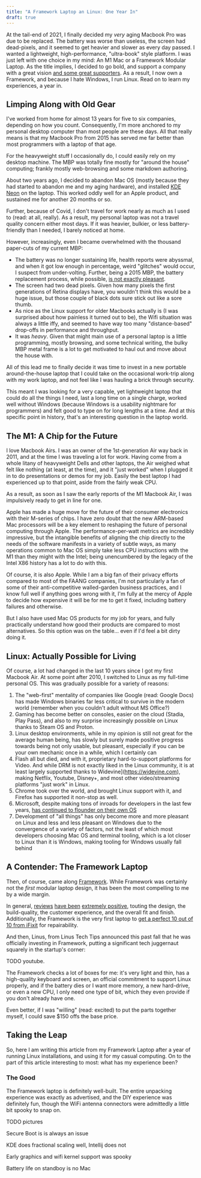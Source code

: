 ```yaml
---
title: "A Framework Laptop an Linux: One Year In"
draft: true
---
```

At the tail-end of 2021, I finally decided my *very* aging Macbook Pro was due to be replaced. The battery was worse than useless, the screen had dead-pixels, and it seemed to get heavier and slower as every day passed. I wanted a lightweight, high-performance, "ultra-book" style platform. I was just left with one choice in my mind: An M1 Mac or a Framework Modular Laptop. As the title implies, I decided to go bold, and support a company with a great vision [and some great supporters](https://www.youtube.com/watch?v=SYc922ntnKM). As a result, I now own a Framework, and because I hate Windows, I run Linux. Read on to learn my experiences, a year in.

<!--more-->

## Limping Along with Old Gear

I've worked from home for almost 13 years for five to six companies, depending on how you count. Consequently, I'm more anchored to my personal desktop computer than most people are these days. All that really means is that my Macbook Pro from 2015 has served me far better than most programmers with a laptop of that age.

For the heavyweight stuff I occasionally do, I could easily rely on my desktop machine. The MBP was totally fine mostly for "around the house" computing; frankly mostly web-browsing and some markdown authoring.

About two years ago, I decided to abandon Mac OS (mostly because they had started to abandon me and my aging hardware), and installed [KDE Neon](https://neon.kde.org/) on the laptop. This worked oddly well for an Apple product, and sustained me for another 20 months or so.

Further, because of Covid, I don't travel for work nearly as much as I used to (read: at all, really). As a result, my personal laptop was not a travel quality concern either most days. If it was heavier, bulkier, or less battery-friendly than I needed, I barely noticed at home.

However, increasingly, even I became overwhelmed with the thousand paper-cuts of my current MBP:

* The battery was no longer sustaining life, health reports were abyssmal, and when it got low enough in percentage, weird "glitches" would occur, I suspect from under-volting. Further, being a 2015 MBP, the battery replacement process, while possible, [is not exactly pleasant](https://www.ifixit.com/Guide/MacBook+Pro+13-Inch+Retina+Display+Early+2015+Battery+Replacement/45137).
* The screen had two dead pixels. Given how many pixels the first generations of Retina displays have, you wouldn't think this would be a huge issue, but those couple of black dots sure stick out like a sore thumb.
* As nice as the Linux support for older Macbooks actually is (I was surprised about how painless it turned out to be), the Wifi situation was always a little iffy, and seemed to have way too many "distance-based" drop-offs in performance and throughput.
* It was *heavy*. Given that might main use of a personal laptop is a little programming, mostly browsing, and some technical writing, the bulky MBP metal frame is a lot to get motivated to haul out and move about the house with.

All of this lead me to finally decide it was time to invest in a new portable around-the-house laptop that I could take on the occasional work-trip along with my work laptop, and not feel like I was hauling a brick through security.

This meant I was looking for a very capable, yet lightweight laptop that could do all the things I need, last a long time on a single charge, worked well without Windows (because Windows is a usability nightmare for programmers) and felt good to type on for long lengths at a time. And at this specific point in history, that's an interesting question in the laptop world.

## The M1: A Chip for the Future

I love Macbook Airs. I was an owner of the 1st-generation Air way back in 2011, and at the time I was traveling a lot for work. Having come from a whole litany of heavyweight Dells and other laptops, the Air weighed what felt like nothing (at least, at the time), and it "just worked" when I plugged it in to do presentations or demos for my job. Easily the best laptop I had experienced up to that point, aside from the fairly weak CPU.

As a result, as soon as I saw the early reports of the M1 Macbook Air, I was impulsively ready to get in line for one.

Apple has made a huge move for the future of their consumer electronics with their M-series of chips. I have zero doubt that the new ARM-based Mac processors will be a key element to reshaping the future of personal computing through Apple. The performance-per-watt metrics are incredibly impressive, but the intangible benefits of aligning the chip directly to the needs of the software manifests in a variety of subtle ways, as many operations common to Mac OS simply take less CPU instructions with the M1 than they might with the Intel; being unencumbered by the legacy of the Intel X86 history has a lot to do with this.

Of course, it is also Apple. While I am a big fan of their privacy efforts compared to most of the FAANG companies, I'm not particularly a fan of some of their anti-competitive walled-garden business practices, and I know full well if anything goes wrong with it, I'm fully at the mercy of Apple to decide how expensive it will be for me to get it fixed, including battery failures and otherwise.

But I also have used Mac OS products for my job for years, and fully practically understand how good their products are compared to most alternatives. So this option was on the table... even if I'd feel a bit dirty doing it.

## Linux: Actually Possible for Living

Of course, a lot had changed in the last 10 years since I got my first Macbook Air. At some point after 2010, I switched to Linux as my full-time personal OS. This was gradually possible for a variety of reasons:

1. The "web-first" mentality of companies like Google (read: Google Docs) has made Windows binaries far less critical to survive in the modern world (remember when you couldn't adult without MS Office?)
2. Gaming has become better on consoles, easier on the cloud (Stadia, Play Pass), and also to my surprise increasingly possible on Linux thanks to Steam OS and Proton.
3. Linux desktop environments, while in my opinion is still not great for the average human being, has slowly but surely made positive progress towards being not only usable, but pleasant, especially if you can be your own mechanic once in a while, which I certainly can
4. Flash all but died, and with it, proprietary hard-to-support platforms for Video. And while DRM is not exactly liked in the Linux community, it is at least largely supported thanks to Widevine](https://widevine.com), making Netflix, Youtube, Disney+, and most other video/streaming platforms "just work" in Linux.
5. Chrome took over the world, and brought Linux support with it, and Firefox has supported it non-stop as well.
6. Microsoft, despite making tons of inroads for developers in the last few years, [has continued to flounder on their own OS](https://arstechnica.com/gadgets/2021/10/windows-11-the-ars-technica-review/)
7. Development of "all things" has only become more and more pleasant on Linux and less and less pleasant on Windows due to the convergence of a variety of factors, not the least of which most developers choosing Mac OS and terminal tooling, which is a lot closer to Linux than it is Windows, making tooling for Windows usually fall behind

## A Contender: The Framework Laptop

Then, of course, came along [Framework](https://frame.work). While Framework was certainly not the *first* modular laptop design, it has been the most compelling to me by a wide margin.

In general, [reviews](https://arstechnica.com/gadgets/2021/07/frameworks-new-lightweight-modular-laptop-delivers-on-its-promises/) [have been](https://www.tomsguide.com/reviews/framework-laptop-review-the-anti-macbook-has-arrived) [extremely positive](https://www.pcmag.com/reviews/framework-laptop), touting the design, the build-quality, the customer experience, and the overall fit and finish. Additionally, the Framework is the very first laptop to [get a perfect 10 out of 10 from iFixit](https://www.ifixit.com/News/51614/framework-laptop-teardown-10-10-but-is-it-perfect) for repairability.

And then, Linus, from Linus Tech Tips announced this past fall that he was officially investing in Framework, putting a significant tech juggernaut squarely in the startup's corner:

TODO youtube.

The Framework checks a lot of boxes for me: it's very light and thin, has a high-quality keyboard and screen, an official commitment to support Linux properly, and if the battery dies or I want more memory, a new hard-drive, or even a new CPU, I only need one type of bit, which they even provide if you don't already have one.

Even better, if I was "willing" (read: excited) to put the parts together myself, I could save $150 offs the base price.

## Taking the Leap

So, here I am writing this article from my Framework Laptop after a year of running Linux installations, and using it for my casual computing. On to the part of this article interesting to most: what has my experience been?

### The Good

The Framework laptop is definitely well-built. The entire unpacking experience was exactly as advertised, and the DIY experience was definitely fun, though the WiFi antenna connectors were admittedly a little bit spooky to snap on.

TODO pictures


Secure Boot is is always an issue

KDE does fractional scaling well, Intellij does not

Early graphics and wifi kernel support was spooky

Battery life on standboy is no Mac

